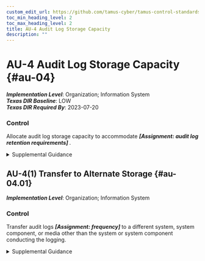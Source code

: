 ```yaml
---
custom_edit_url: https://github.com/tamus-cyber/tamus-control-standards/tree/main/content/tamus.edu/TAMUS_profile.xml
toc_min_heading_level: 2
toc_max_heading_level: 2
title: AU-4 Audit Log Storage Capacity
description: ""
---
```


# AU-4 Audit Log Storage Capacity {#au-04}

_**Implementation Level**_: Organization; Information System\
_**Texas DIR Baseline**_: LOW\
_**Texas DIR Required By**_: 2023-07-20

### Control

Allocate audit log storage capacity to accommodate <strong title="au-04_odp"> <em>[Assignment: audit log retention requirements]</em> </strong>.

<details>
  <summary>Supplemental Guidance</summary>

Organizations consider the types of audit logging to be performed and the audit log processing requirements when allocating audit log storage capacity. Allocating sufficient audit log storage capacity reduces the likelihood of such capacity being exceeded and resulting in the potential loss or reduction of audit logging capability.

</details>

## AU-4(1) Transfer to Alternate Storage {#au-04.01}

_**Implementation Level**_: Organization; Information System

### Control

Transfer audit logs <strong title="au-04.01_odp"> <em>[Assignment: frequency]</em> </strong> to a different system, system component, or media other than the system or system component conducting the logging.

<details>
  <summary>Supplemental Guidance</summary>

Audit log transfer, also known as off-loading, is a common process in systems with limited audit log storage capacity and thus supports availability of the audit logs. The initial audit log storage is only used in a transitory fashion until the system can communicate with the secondary or alternate system allocated to audit log storage, at which point the audit logs are transferred. Transferring audit logs to alternate storage is similar to <a xmlns="http://csrc.nist.gov/ns/oscal/1.0" href="#au-9.2">AU-9(2)</a> in that audit logs are transferred to a different entity. However, the purpose of selecting <a xmlns="http://csrc.nist.gov/ns/oscal/1.0" href="#au-9.2">AU-9(2)</a> is to protect the confidentiality and integrity of audit records. Organizations can select either control enhancement to obtain the benefit of increased audit log storage capacity and preserving the confidentiality, integrity, and availability of audit records and logs.

</details>

